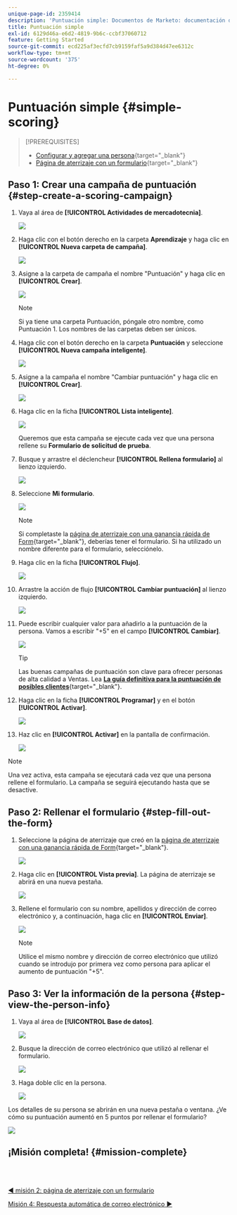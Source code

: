```yaml
---
unique-page-id: 2359414
description: 'Puntuación simple: Documentos de Marketo: documentación del producto'
title: Puntuación simple
exl-id: 6129d46a-e6d2-4819-9b6c-ccbf37060712
feature: Getting Started
source-git-commit: ecd225af3ecfd7cb9159faf5a9d384d47ee6312c
workflow-type: tm+mt
source-wordcount: '375'
ht-degree: 0%

---
```


# Puntuación simple {#simple-scoring}

>[!PREREQUISITES]
>
>* [Configurar y agregar una persona](/help/marketo/getting-started/quick-wins/get-set-up-and-add-a-person.md){target="_blank"}
>* [Página de aterrizaje con un formulario](/help/marketo/getting-started/quick-wins/landing-page-with-a-form.md){target="_blank"}

## Paso 1: Crear una campaña de puntuación {#step-create-a-scoring-campaign}

1. Vaya al área de **[!UICONTROL Actividades de mercadotecnia]**.

   ![](assets/simple-scoring-1.png)

1. Haga clic con el botón derecho en la carpeta **Aprendizaje** y haga clic en **[!UICONTROL Nueva carpeta de campaña]**.

   ![](assets/simple-scoring-2.png)

1. Asigne a la carpeta de campaña el nombre &quot;Puntuación&quot; y haga clic en **[!UICONTROL Crear]**.

   ![](assets/simple-scoring-3.png)

   >[!NOTE]
   >
   >Si ya tiene una carpeta Puntuación, póngale otro nombre, como Puntuación 1. Los nombres de las carpetas deben ser únicos.

1. Haga clic con el botón derecho en la carpeta **Puntuación** y seleccione **[!UICONTROL Nueva campaña inteligente]**.

   ![](assets/simple-scoring-4.png)

1. Asigne a la campaña el nombre &quot;Cambiar puntuación&quot; y haga clic en **[!UICONTROL Crear]**.

   ![](assets/simple-scoring-5.png)

1. Haga clic en la ficha **[!UICONTROL Lista inteligente]**.

   ![](assets/simple-scoring-6.png)

   Queremos que esta campaña se ejecute cada vez que una persona rellene su **Formulario de solicitud de prueba**.

1. Busque y arrastre el déclencheur **[!UICONTROL Rellena formulario]** al lienzo izquierdo.

   ![](assets/simple-scoring-7.png)

1. Seleccione **Mi formulario**.

   ![](assets/simple-scoring-8.png)

   >[!NOTE]
   >
   >Si completaste la [página de aterrizaje con una ganancia rápida de Form](/help/marketo/getting-started/quick-wins/landing-page-with-a-form.md){target="_blank"}, deberías tener el formulario. Si ha utilizado un nombre diferente para el formulario, selecciónelo.

1. Haga clic en la ficha **[!UICONTROL Flujo]**.

   ![](assets/simple-scoring-9.png)

1. Arrastre la acción de flujo **[!UICONTROL Cambiar puntuación]** al lienzo izquierdo.

   ![](assets/simple-scoring-10.png)

1. Puede escribir cualquier valor para añadirlo a la puntuación de la persona. Vamos a escribir &quot;+5&quot; en el campo **[!UICONTROL Cambiar]**.

   ![](assets/simple-scoring-11.png)

   >[!TIP]
   >
   >Las buenas campañas de puntuación son clave para ofrecer personas de alta calidad a Ventas. Lea [**La guía definitiva para la puntuación de posibles clientes**](https://www.marketo.com/definitive-guides/lead-scoring/){target="_blank"}.

1. Haga clic en la ficha **[!UICONTROL Programar]** y en el botón **[!UICONTROL Activar]**.

   ![](assets/simple-scoring-12.png)

1. Haz clic en **[!UICONTROL Activar]** en la pantalla de confirmación.

   ![](assets/simple-scoring-13.png)

>[!NOTE]
>
>Una vez activa, esta campaña se ejecutará cada vez que una persona rellene el formulario. La campaña se seguirá ejecutando hasta que se desactive.

## Paso 2: Rellenar el formulario {#step-fill-out-the-form}

1. Seleccione la página de aterrizaje que creó en la [página de aterrizaje con una ganancia rápida de Form](/help/marketo/getting-started/quick-wins/landing-page-with-a-form.md){target="_blank"}.

   ![](assets/simple-scoring-14.png)

1. Haga clic en **[!UICONTROL Vista previa]**. La página de aterrizaje se abrirá en una nueva pestaña.

   ![](assets/simple-scoring-15.png)

1. Rellene el formulario con su nombre, apellidos y dirección de correo electrónico y, a continuación, haga clic en **[!UICONTROL Enviar]**.

   ![](assets/simple-scoring-16.png)

   >[!NOTE]
   >
   >Utilice el mismo nombre y dirección de correo electrónico que utilizó cuando se introdujo por primera vez como persona para aplicar el aumento de puntuación &quot;+5&quot;.

## Paso 3: Ver la información de la persona {#step-view-the-person-info}

1. Vaya al área de **[!UICONTROL Base de datos]**.

   ![](assets/simple-scoring-17.png)

1. Busque la dirección de correo electrónico que utilizó al rellenar el formulario.

   ![](assets/simple-scoring-18.png)

1. Haga doble clic en la persona.

   ![](assets/simple-scoring-19.png)

Los detalles de su persona se abrirán en una nueva pestaña o ventana. ¿Ve cómo su puntuación aumentó en 5 puntos por rellenar el formulario?

![](assets/simple-scoring-20.png)

## ¡Misión completa! {#mission-complete}

<br> 

[◄ misión 2: página de aterrizaje con un formulario](/help/marketo/getting-started/quick-wins/landing-page-with-a-form.md)

[Misión 4: Respuesta automática de correo electrónico ►](/help/marketo/getting-started/quick-wins/email-auto-response.md)
